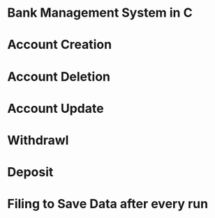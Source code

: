# Bank Management System in C

# Account Creation
# Account Deletion
# Account Update
# Withdrawl
# Deposit
# Filing to Save Data after every run

